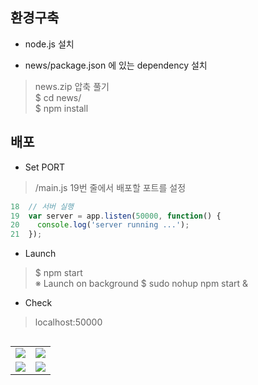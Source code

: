 ## 환경구축

- node.js 설치

- news/package.json 에 있는 dependency 설치
> news.zip 압축 풀기<br>
> $ cd news/<br>
> $ npm install<br>


## 배포

- Set PORT
> /main.js 19번 줄에서 배포할 포트를 설정<br>
```javascript
18  // 서버 실행
19  var server = app.listen(50000, function() {
20    console.log('server running ...');
21  });
```

- Launch
> $ npm start<br>
※ Launch on background
> $ sudo nohup npm start &<br>

- Check
> localhost:50000<br>


## 
<table>
  <tr>
    <td>
<img src='https://postfiles.pstatic.net/MjAxOTAzMDNfMjE5/MDAxNTUxNTUxNzU5NDMw.pGKWoK33YAyQ84EBn48yzoiXxn8QOQEWzznkpGxAW8Mg.kJQ80ZdV4vFVtXORbnXRQ1ueX3sMHMR1UK_9TUcQV5Eg.PNG.dragon20002/SE-560ad40a-736b-4e52-9aea-abba832f75a5.png?type=w773'>
    </td>
    <td>
      <img src='https://postfiles.pstatic.net/MjAxOTAzMDVfMTc4/MDAxNTUxNzEyMzUzNDc5.uDEHbwkfRbH_k-XPiXizhCR1PnN2JXEU9OBDvN6EXUIg.nkG9_3SGyNXbW9bBaqekQ7EXp3oTS8p7gPG0ivFmYF8g.PNG.dragon20002/3.PNG?type=w773'>
    </td>
  </tr>
  <tr>
    <td>
      <img src='https://postfiles.pstatic.net/MjAxOTAzMDVfMjgw/MDAxNTUxNzEyMzUzNDg0.JTllVKissqld4c4tGl5UXXtMW4hvzIL5kcvxML8s4U8g.4dQLPbit5PI5Rq2N9C87EZ7TMWLVcbaN4fs6oza53l0g.PNG.dragon20002/1.PNG?type=w773'>
    </td>
    <td>
      <img src='https://postfiles.pstatic.net/MjAxOTAzMDVfMjgz/MDAxNTUxNzEyMzUzNDgz.ma6F_kBBO7XrV5DCSYXTbrXyx2FheBInVYM8H-JmA9Ug.Qq1iTK3LM_pK33TpWy2GJuE47mTR2JI9hgUpT9Vr1Okg.PNG.dragon20002/2.PNG?type=w773'>
    </td>
  </tr>
</table>
